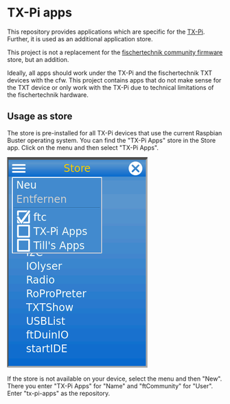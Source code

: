 # TX-Pi apps
This repository provides applications which are specific for the
[TX-Pi](https://tx-pi.de/). Further, it is used as an additional application 
store.

This project is not a replacement for the [fischertechnik community 
firmware](https://cfw.ftcommunity.de/) store, but an addition. 

Ideally, all apps should work under the TX-Pi and the fischertechnik
TXT devices with the cfw. This project contains apps that do not make 
sense for the TXT device or only work with the TX-Pi due to technical 
limitations of the fischertechnik hardware.


## Usage as store

The store is pre-installed for all TX-Pi devices that use the current Raspbian 
Buster operating system. You can find the "TX-Pi Apps" store in the Store app. 
Click on the menu and then select "TX-Pi Apps".

![TX-Pi Apps shop](images/shop.png)

If the store is not available on your device, select the menu and then "New". 
There you enter "TX-Pi Apps" for "Name" and "ftCommunity" for "User". 
Enter "tx-pi-apps" as the repository.
